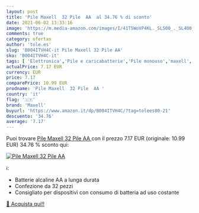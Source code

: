 ```yaml
---
layout: post
title: 'Pile Maxell  32 Pile  AA  al 34.76 % di sconto'
date: 2021-06-02 13:33:16
image: 'https://m.media-amazon.com/images/I/41T5WoVP4KL._SL500_._SL400_.jpg'
comments: true
category: ofertas
author: 'tole.es'
slug: 'B004ITVH4C-it Pile Maxell 32 Pile AA'
sku: 'B004ITVH4C-it'
tags: [ 'Elettronica','Pile e caricabatterie','Pile monouso','maxell', ]
actualPrice: 7.17 EUR
currency: EUR
price: 7.17
comparePrice: 10.99 EUR
prodname: 'Pile Maxell  32 Pile  AA '
country: 'it'
flag: '🇮🇹'
brand: 'Maxell'
buyurl: 'https://www.amazon.it/dp/B004ITVH4C/?tag=tolees00-21'
descuento: '34.76'
average: '7.17'
---
```


Puoi trovare [Pile Maxell  32 Pile  AA ](https://www.amazon.it/dp/B004ITVH4C/?tag=tolees00-21) con il prezzo 7.17 EUR (originale: 10.99 EUR) 34.76 % sconto qui:

[![Pile Maxell  32 Pile  AA ](https://m.media-amazon.com/images/I/41T5WoVP4KL._SL500_._SL400_.jpg)](https://www.amazon.it/dp/B004ITVH4C/?tag=tolees00-21)

ℹ️:

- Batterie alcaline AA a lunga durata
- Confezione da 32 pezzi
- Consigliato per dispositivi con consumo di batteria ad uso costante

[🛒 Acquista qui!!](https://www.amazon.it/dp/B004ITVH4C/?tag=tolees00-21)
